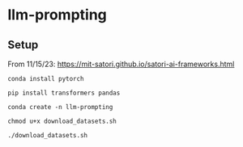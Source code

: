 # llm-prompting

## Setup

From 11/15/23: https://mit-satori.github.io/satori-ai-frameworks.html

```conda install pytorch```

```pip install transformers pandas```

```conda create -n llm-prompting```

```chmod u+x download_datasets.sh```

```./download_datasets.sh```